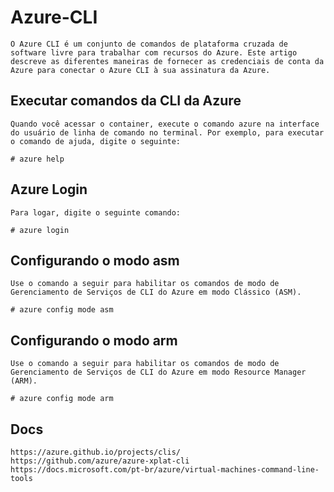 # Azure-CLI
	O Azure CLI é um conjunto de comandos de plataforma cruzada de software livre para trabalhar com recursos do Azure. Este artigo descreve as diferentes maneiras de fornecer as credenciais de conta da Azure para conectar o Azure CLI à sua assinatura da Azure.


## Executar comandos da CLI da Azure
	Quando você acessar o container, execute o comando azure na interface do usuário de linha de comando no terminal. Por exemplo, para executar o comando de ajuda, digite o seguinte:
 
	# azure help

## Azure Login
	Para logar, digite o seguinte comando:
 
	# azure login

## Configurando o modo asm
	Use o comando a seguir para habilitar os comandos de modo de Gerenciamento de Serviços de CLI do Azure em modo Clássico (ASM).
	
	# azure config mode asm

## Configurando o modo arm
	Use o comando a seguir para habilitar os comandos de modo de Gerenciamento de Serviços de CLI do Azure em modo Resource Manager (ARM).
	
	# azure config mode arm

## Docs

	https://azure.github.io/projects/clis/
	https://github.com/azure/azure-xplat-cli
	https://docs.microsoft.com/pt-br/azure/virtual-machines-command-line-tools

	